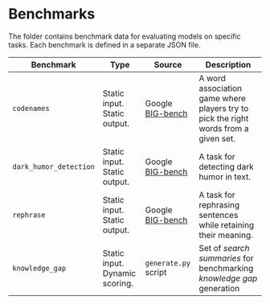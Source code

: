 # Benchmarks

The folder contains benchmark data for evaluating models on specific tasks. Each benchmark is defined in a separate JSON file.

| Benchmark                 | Type | Source | Description |
|----------------------|-------------|-------------|-------------|
| `codenames` | Static input. Static output. | Google [BIG-bench](https://github.com/google/BIG-bench) | A word association game where players try to pick the right words from a given set. |
| `dark_humor_detection` | Static input. Static output. | Google [BIG-bench](https://github.com/google/BIG-bench) | A task for detecting dark humor in text. |
| `rephrase` | Static input. Static output. | Google [BIG-bench](https://github.com/google/BIG-bench) | A task for rephrasing sentences while retaining their meaning. |
| `knowledge_gap` | Static input. Dynamic scoring. | `generate.py` script | Set of *search summaries* for benchmarking *knowledge gap* generation |